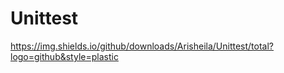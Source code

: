 # Unittest
https://img.shields.io/github/downloads/Arisheila/Unittest/total?logo=github&style=plastic
